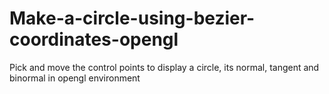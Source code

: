 # Make-a-circle-using-bezier-coordinates-opengl
Pick and move the control points to display a circle, its normal, tangent and binormal in opengl environment
